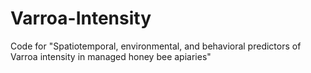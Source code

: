 # Varroa-Intensity
Code for "Spatiotemporal, environmental, and behavioral predictors of Varroa intensity in managed honey bee apiaries"
